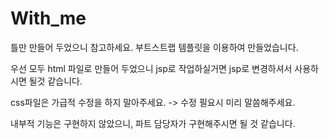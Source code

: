 # With_me

틀만 만들어 두었으니 참고하세요.
부트스트랩 템플릿을 이용하여 만들었습니다.

우선 모두 html 파일로 만들어 두었으니 jsp로 작업하실거면
jsp로 변경하셔서 사용하시면 될것 같습니다.

css파일은 가급적 수정을 하지 말아주세요.
-> 수정 필요시 미리 말씀해주세요.

내부적 기능은 구현하지 않았으니, 파트 담당자가 구현해주시면 될 것 같습니다.
